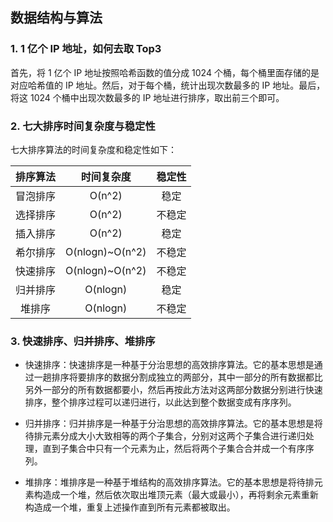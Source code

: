 ## 数据结构与算法

### 1. 1 亿个 IP 地址，如何去取 Top3

首先，将 1 亿个 IP 地址按照哈希函数的值分成 1024 个桶，每个桶里面存储的是对应哈希值的 IP 地址。然后，对于每个桶，统计出现次数最多的 IP 地址。最后，将这 1024 个桶中出现次数最多的 IP 地址进行排序，取出前三个即可。

### 2. 七大排序时间复杂度与稳定性

七大排序算法的时间复杂度和稳定性如下：

| 排序算法 |   时间复杂度    | 稳定性 |
| :------: | :-------------: | :----: |
| 冒泡排序 |     O(n^2)      |  稳定  |
| 选择排序 |     O(n^2)      | 不稳定 |
| 插入排序 |     O(n^2)      |  稳定  |
| 希尔排序 | O(nlogn)~O(n^2) | 不稳定 |
| 快速排序 | O(nlogn)~O(n^2) | 不稳定 |
| 归并排序 |    O(nlogn)     |  稳定  |
|  堆排序  |    O(nlogn)     | 不稳定 |

### 3. 快速排序、归并排序、堆排序

- 快速排序：快速排序是一种基于分治思想的高效排序算法。它的基本思想是通过一趟排序将要排序的数据分割成独立的两部分，其中一部分的所有数据都比另外一部分的所有数据都要小，然后再按此方法对这两部分数据分别进行快速排序，整个排序过程可以递归进行，以此达到整个数据变成有序序列。

- 归并排序：归并排序是一种基于分治思想的高效排序算法。它的基本思想是将待排元素分成大小大致相等的两个子集合，分别对这两个子集合进行递归处理，直到子集合中只有一个元素为止，然后将两个子集合合并成一个有序序列。

- 堆排序：堆排序是一种基于堆结构的高效排序算法。它的基本思想是将待排元素构造成一个堆，然后依次取出堆顶元素（最大或最小），再将剩余元素重新构造成一个堆，重复上述操作直到所有元素都被取出。
